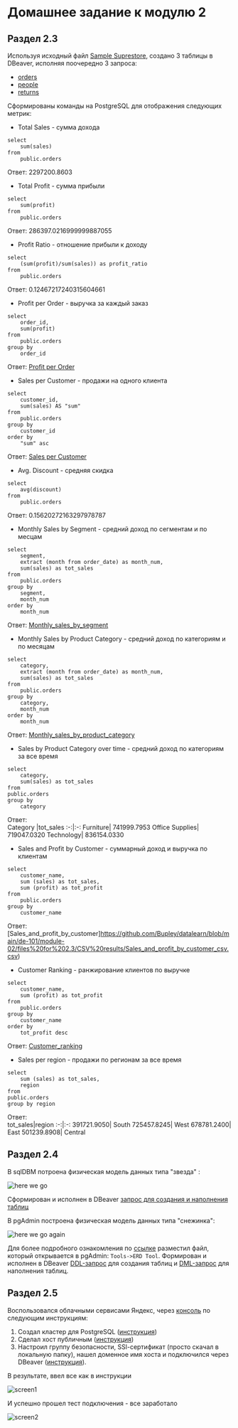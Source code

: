 # Домашнее задание к модулю 2
## Раздел 2.3
Используя исходный файл [Sample Suprestore](https://github.com/Bupley/datalearn/blob/main/de-101/module-02/files%20for%202.4/Sample%20-%20Superstore.xls),
создано 3 таблицы в DBeaver, исполняя поочередно 3 запроса:
- [orders](https://github.com/Bupley/datalearn/blob/main/de-101/module-02/files%20for%202.3/orders_sql.sql) 
- [people](https://github.com/Bupley/datalearn/blob/main/de-101/module-02/files%20for%202.3/people_sql.sql)
- [returns](https://github.com/Bupley/datalearn/blob/main/de-101/module-02/files%20for%202.3/returns_sql.sql)  

Сформированы команды на PostgreSQL для отображения следующих метрик:

* Total Sales - сумма дохода
```
select 
    sum(sales)
from 
    public.orders
```
Ответ: 2297200.8603

* Total Profit - сумма прибыли
```
select 
    sum(profit)
from 
    public.orders
```
Ответ: 286397.0216999999887055

* Profit Ratio - отношение прибыли к доходу
```
select 
	(sum(profit)/sum(sales)) as profit_ratio
from 
	public.orders
```
Ответ: 0.12467217240315604661

* Profit per Order - выручка за каждый заказ
```
select 
	order_id, 
	sum(profit)
from 
	public.orders
group by 
	order_id
```
Ответ: [Profit per Order](https://github.com/Bupley/datalearn/blob/main/de-101/module-02/files%20for%202.3/CSV%20results/profit_per_order_csv.csv)

* Sales per Customer - продажи на одного клиента
```
select 
	customer_id, 
	sum(sales) AS "sum"
from 
	public.orders
group by 
	customer_id
order by 
    "sum" asc
```
Ответ: [Sales per Customer](https://github.com/Bupley/datalearn/blob/main/de-101/module-02/files%20for%202.3/CSV%20results/Sales_per_customer_csv.csv)

* Avg. Discount - средняя скидка
```
select 
	avg(discount)
from 
	public.orders
 ```
Ответ: 0.15620272163297978787 

* Monthly Sales by Segment - средний доход по сегментам и по месцам
```
select 
	segment,
	extract (month from order_date) as month_num,
	sum(sales) as tot_sales
from 
	public.orders
group by 
	segment,
	month_num
order by 
	month_num
```
Ответ: [Monthly_sales_by_segment](https://github.com/Bupley/datalearn/blob/main/de-101/module-02/files%20for%202.3/CSV%20results/Monthly_sales_by_segment_csv.csv)

* Monthly Sales by Product Category - средний доход по категориям и по месяцам
```
select 
	category,
	extract (month from order_date) as month_num,
	sum(sales) as tot_sales
from 
	public.orders
group by 
	category, 
	month_num
order by 
	month_num
```
Ответ: [Monthly_sales_by_product_category](https://github.com/Bupley/datalearn/blob/main/de-101/module-02/files%20for%202.3/CSV%20results/Monthly_sales_by_product_category_csv.csv)

* Sales by Product Category over time - средний доход по категориям за все время
```
select 
	category,
	sum(sales) as tot_sales
from 
public.orders
group by 
	category
```
Ответ:  
Category |tot_sales
:-:|:-:
Furniture|	741999.7953
Office Supplies|	719047.0320
Technology|	836154.0330

* Sales and Profit by Customer - суммарный доход и выручка по клиентам
```
select 
	customer_name,
	sum (sales) as tot_sales,
	sum (profit) as tot_profit
from 
	public.orders
group by 
	customer_name
```
Ответ: 
[Sales_and_profit_by_customer]https://github.com/Bupley/datalearn/blob/main/de-101/module-02/files%20for%202.3/CSV%20results/Sales_and_profit_by_customer_csv.csv)

* Customer Ranking - ранжирование клиентов по выручке
```
select 
	customer_name,
	sum (profit) as tot_profit
from 
	public.orders
group by 
	customer_name
order by 
	tot_profit desc
```
Ответ: [Customer_ranking](https://github.com/Bupley/datalearn/blob/main/de-101/module-02/files%20for%202.3/CSV%20results/Customer_ranking_csv.csv)

* Sales per region - продажи по регионам за все время
```
select
	sum (sales) as tot_sales,
	region
from 
public.orders
group by region
```
Ответ:  
tot_sales|region
:-:|:-:
391721.9050|	South
725457.8245|	West
678781.2400|	East
501239.8908|	Central

## Раздел 2.4
В sqlDBM потроена физическая модель данных типа "звезда"  :

![here we go](https://github.com/Bupley/datalearn/blob/main/de-101/module-02/files%20for%202.4/superstore_ERD_star.PNG)

Сформирован и исполнен в DBeaver [запрос для создания и наполнения таблиц](https://github.com/Bupley/datalearn/blob/main/de-101/module-02/files%20for%202.4/2.4_create_and_fill_sqlDBM.sql)

В pgAdmin построена физическая модель данных типа "снежинка":

![here we go again](https://github.com/Bupley/datalearn/blob/main/de-101/module-02/files%20for%202.4/superstore_ERD_pgAdmin.PNG)  

Для более подробного ознакомления по [ссылке](https://github.com/Bupley/datalearn/blob/main/de-101/module-02/files%20for%202.4/superstore.pgerd) разместил файл, который открывается в pgAdmin: `Tools->ERD Tool`.
Формирован и исполнен в DBeaver [DDL-запрос](https://github.com/Bupley/datalearn/blob/main/de-101/module-02/files%20for%202.4/2.4_create_from_PGadmin.sql) для создания таблиц и [DML-запрос](https://github.com/Bupley/datalearn/blob/main/de-101/module-02/files%20for%202.4/2.4_fill_from_PGadmin.sql) для наполнения таблиц. 

## Раздел 2.5
Воспользовался облачными сервисами Яндекс, через [консоль](https://console.yandex.cloud) по следующим инструкциям:
1. Создал кластер для PostgreSQL ([инструкция](https://yandex.cloud/ru/docs/managed-postgresql/operations/cluster-create))
2. Сделал хост публичным ([инструкция](https://yandex.cloud/ru/docs/managed-postgresql/operations/hosts))
3. Настроил группу безопасности, SSl-сертификат (просто скачал в локальную папку), нашел доменное имя хоста и подключился через DBeaver ([инструкция](https://yandex.cloud/ru/docs/managed-postgresql/operations/connect#dbeaver_1)).  

В результате, ввел все как в инструкции

![screen1](https://github.com/Bupley/datalearn/blob/main/de-101/module-02/files%20for%202.5/parameters.PNG)

И успешно прошел тест подключения - все заработало

![screen2](https://github.com/Bupley/datalearn/blob/main/de-101/module-02/files%20for%202.5/test_results.PNG)